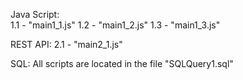 Java Script:  
1.1 - "main1_1.js"
1.2 - "main1_2.js"
1.3 - "main1_3.js"

REST API:
2.1 - "main2_1.js"

SQL:
All scripts are located in the file "SQLQuery1.sql"
